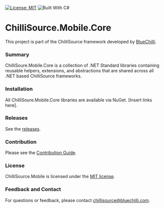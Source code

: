 [![License: MIT](https://img.shields.io/badge/License-MIT-blue.svg)](https://opensource.org/licenses/MIT) ![Built With C#](https://img.shields.io/badge/Built_with-C%23-green.svg)

# ChilliSource.Mobile.Core #

This project is part of the ChilliSource framework developed by [BlueChilli](https://github.com/BlueChilli).

### Summary ### 

ChilliSoure.Mobile.Core is a collection of .NET Standard libraries containing reusable helpers, extensions, and abstractions that are shared across all .NET based ChilliSource frameworks. 

### Installation ###

All ChilliSoure.Mobile.Core libraries are available via NuGet. [Insert links here].

### Releases ###

See the [releases](https://github.com/BlueChilli/ChilliSource.Mobile.Core/releases).

### Contribution ###

Please see the [Contribution Guide](.github/CONTRIBUTING.md).

### License ###

ChilliSource.Mobile is licensed under the [MIT license](LICENSE).

### Feedback and Contact ###

For questions or feedback, please contact [chillisource@bluechilli.com](mailto:chillisource@bluechilli.com).


